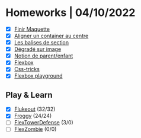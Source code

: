 # Homeworks | 04/10/2022

- [x] [Finir Maquette](https://github.com/Liam-Nothing/CoursB3/tree/main/IntegrationWeb/01-Maquette)
- [x] [Aligner un container au centre](https://www.notion.so/haudrey/Aligner-le-container-au-centre-de-la-page-624698c37ffc4d13bfd41c4140e0dd0f)
- [x] [Les balises de section](https://www.instagram.com/p/Cd7u1e4IXiY/?utm_source=ig_web_copy_link)
- [x] [Dégradé sur image](https://www.instagram.com/p/Cd-UPidIuKY/?utm_source=ig_web_copy_link)
- [x] [Notion de parent/enfant](https://www.instagram.com/p/Ce5iixfo6vN/?utm_source=ig_web_copy_link)
- [x] [Flexbox](https://www.notion.so/haudrey/Flexbox-c15b0245d6ef4ac1a140ca349eced19a)
- [x] [Css-tricks](https://css-tricks.com/snippets/css/a-guide-to-flexbox/)
- [x] [Flexbox playground](https://codepen.io/enxaneta/full/adLPwv)

## Play & Learn

- [x] [Flukeout](https://flukeout.github.io/) (32/32)
- [x] [Froggy](https://flexboxfroggy.com/#fr) (24/24)
- [ ] [FlexTowerDefense](http://www.flexboxdefense.com/) (3/0)
- [ ] [FlexZombie](https://mastery.games/flexboxzombies/) (0/0)

